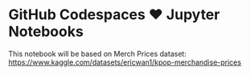 # GitHub Codespaces ♥️ Jupyter Notebooks

This notebook will be based on Merch Prices dataset: https://www.kaggle.com/datasets/ericwan1/kpop-merchandise-prices

